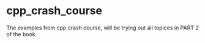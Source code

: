 # cpp_crash_course
The examples from cpp crash course, will be trying out all topices in PART 2 of the book.
